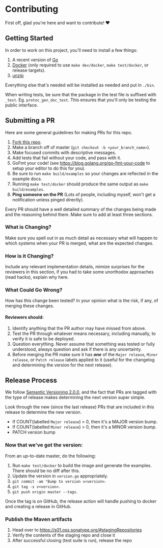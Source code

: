 # Contributing

First off, glad you're here and want to contribute! :heart:

## Getting Started

In order to work on this project, you'll need to install a few things:

1. A recent version of [Go](https://golang.org/doc/install)
1. [Docker](https://www.docker.com/) (only required to use `make dev/docker`, `make test/docker`, or release targets).
1. [unzip](http://infozip.sourceforge.net/)

Everything else that's needed will be installed as needed and put in `./bin`.

When writing tests, be sure that the package in the test file is suffixed with `_test`. Eg. `protoc_gen_doc_test`. This
ensures that you'll only be testing the public interface.

## Submitting a PR

Here are some general guidelines for making PRs for this repo.

1. [Fork this repo](https://github.com/n404an/protoc-gen-doc/fork).
1. Make a branch off of master (`git checkout -b <your_branch_name>`).
1. Make focused commits with descriptive messages.
1. Add tests that fail without your code, and pass with it.
1. GoFmt your code! (see <https://blog.golang.org/go-fmt-your-code> to setup your editor to do this for you).
1. Be sure to run `make build/examples` so your changes are reflected in the example docs.
1. Running `make test/docker` should produce the same output as `make build/examples`.
1. **Ping someone on the PR** (Lots of people, including myself, won't get a notification unless pinged directly).

Every PR should have a well detailed summary of the changes being made and the reasoning behind them. Make sure to add
at least three sections.

### What is Changing?

Make sure you spell out in as much detail as necessary what will happen to which systems when your PR is merged, 
what are the expected changes.

### How is it Changing?

Include any relevant implementation details, mimize surprises for the reviewers in this section, if you had to take some 
unorthodox approaches (read hacks), explain why here.

### What Could Go Wrong?

How has this change been tested? In your opinion what is the risk, if any, of merging these changes.

#### Reviewers should:

1. Identify anything that the PR author may have missed from above.
1. Test the PR through whatever means necessary, including manually, to verify it is safe to be deployed.
1. Question everything. Never assume that something was tested or fully understood, always question and ask if there is
	 any uncertainty.
1. Before merging the PR make sure it has _**one**_ of the `Major release`, `Minor release`, or `Patch release` labels
	 applied to it (useful for the changelog and determining the version for the next release).

## Release Process

We follow [Semantic Versioning 2.0.0](http://semver.org/#semantic-versioning-200), and the fact that PRs are tagged with
the type of release makes determining the next version super simple.

Look through the new (since the last release) PRs that are included in this release to determine the new version. 

* If COUNT(labelled `Major release`) > 0, then it's a MAJOR version bump.
* If COUNT(labelled `Minor release`) > 0, then it's a MINOR version bump.
* PATCH version bump

### Now that we've got the version:

From an up-to-date master, do the following:

1. Run `make test/docker` to build the image and generate the examples. There should be no diff after this.
1. Update the version in `version.go` appropriately.
1. `git commit -am "Bump to version v<version>`.
1. `git tag -s v<version>`.
1. `git push origin master --tags`.

Once the tag is on GitHub, the release action will handle pushing to docker and creating a release in GitHub.

### Publish the Maven artifacts

1. Head over to https://s01.oss.sonatype.org/#stagingRepositories
1. Verify the contents of the staging repo and close it
1. After successful closing (test suite is run), release the repo
